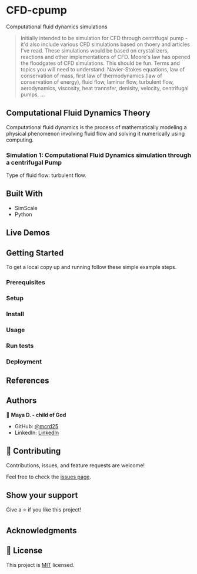 # CFD-cpump
Computational fluid dynamics simulations
> Initially intended to be simulation for CFD through centrifugal pump - it'd also include various CFD simulations based on thoery and articles I've read. These simulations would be based on crystallizers, reactions and other implementations of CFD. Moore's law has opened the floodgates of CFD simulations. This should be fun.
Terms and topics you will need to understand: Navier-Stokes equations, law of conservation of mass, first law of thermodynamics (law of conservation of energy), fluid flow, laminar flow, turbulent flow, aerodynamics, viscosity, heat trannsfer, denisity, velocity, centrifugal pumps, ...

## Computational Fluid Dynamics Theory
Computational fluid dynamics is the process of mathematically modeling a physical phenomenon involving fluid flow and solving it numerically using computing.

### Simulation 1: Computational Fluid Dynamics simulation through a centrifugal Pump 
Type of fluid flow: turbulent flow. 

## Built With

- SimScale
- Python

## Live Demos




## Getting Started
To get a local copy up and running follow these simple example steps.

### Prerequisites

### Setup

### Install

### Usage

### Run tests

### Deployment


## References


## Authors

👤 **Maya D. - child of God**

- GitHub: [@mcrd25](https://github.com/mcrd25)
- LinkedIn: [LinkedIn](https://linkedin.com/in/mayadouglas)

## 🤝 Contributing

Contributions, issues, and feature requests are welcome!

Feel free to check the [issues page](../../issues/).

## Show your support

Give a ⭐️ if you like this project!

## Acknowledgments



## 📝 License

This project is [MIT](./LICENSE) licensed.